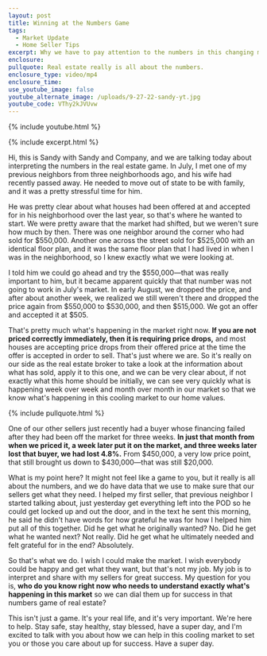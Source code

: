 ```yaml
---
layout: post
title: Winning at the Numbers Game
tags:
  - Market Update
  - Home Seller Tips
excerpt: Why we have to pay attention to the numbers in this changing market.
enclosure:
pullquote: Real estate really is all about the numbers.
enclosure_type: video/mp4
enclosure_time:
use_youtube_image: false
youtube_alternate_image: /uploads/9-27-22-sandy-yt.jpg
youtube_code: VThy2kJVUvw
---
```

{% include youtube.html %}

{% include excerpt.html %}

Hi, this is Sandy with Sandy and Company, and we are talking today about interpreting the numbers in the real estate game. In July, I met one of my previous neighbors from three neighborhoods ago, and his wife had recently passed away. He needed to move out of state to be with family, and it was a pretty stressful time for him.&nbsp;

He was pretty clear about what houses had been offered at and accepted for in his neighborhood over the last year, so that's where he wanted to start. We were pretty aware that the market had shifted, but we weren't sure how much by then. There was one neighbor around the corner who had sold for $550,000. Another one across the street sold for $525,000 with an identical floor plan, and it was the same floor plan that I had lived in when I was in the neighborhood, so I knew exactly what we were looking at.&nbsp;

I told him we could go ahead and try the $550,000—that was really important to him, but it became apparent quickly that that number was not going to work in July's market. In early August, we dropped the price, and after about another week, we realized we still weren't there and dropped the price again from $550,000 to $530,000, and then $515,000. We got an offer and accepted it at $505.&nbsp;

That's pretty much what's happening in the market right now. **If you are not priced correctly immediately, then it is requiring price drops,** and most houses are accepting price drops from their offered price at the time the offer is accepted in order to sell. That's just where we are. So it's really on our side as the real estate broker to take a look at the information about what has sold, apply it to this one, and we can be very clear about, if not exactly what this home should be initially, we can see very quickly what is happening week over week and month over month in our market so that we know what's happening in this cooling market to our home values.

{% include pullquote.html %}

One of our other sellers just recently had a buyer whose financing failed after they had been off the market for three weeks. **In just that month from when we priced it, a week later put it on the market, and three weeks later lost that buyer, we had lost 4.8%.** From $450,000, a very low price point, that still brought us down to $430,000—that was still $20,000.

What is my point here? It might not feel like a game to you, but it really is all about the numbers, and we do have data that we use to make sure that our sellers get what they need. I helped my first seller, that previous neighbor I started talking about, just yesterday get everything left into the POD so he could get locked up and out the door, and in the text he sent this morning, he said he didn't have words for how grateful he was for how I helped him put all of this together. Did he get what he originally wanted? No. Did he get what he wanted next? Not really. Did he get what he ultimately needed and felt grateful for in the end? Absolutely.

So that's what we do. I wish I could make the market. I wish everybody could be happy and get what they want, but that's not my job. My job is to interpret and share with my sellers for great success. My question for you is, **who do you know right now who needs to understand exactly what's happening in this market** so we can dial them up for success in that numbers game of real estate?

This isn't just a game. It's your real life, and it's very important. We're here to help. Stay safe, stay healthy, stay blessed, have a super day, and I'm excited to talk with you about how we can help in this cooling market to set you or those you care about up for success. Have a super day.<br>&nbsp;